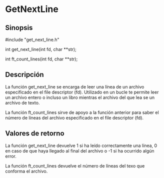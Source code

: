 # GetNextLine
## Sinopsis

#include "get_next_line.h"

int get_next_line(int fd, char **str);

int ft_count_lines(int fd, char **str);

## Descripción

La función get_next_line se encarga de leer una línea de un archivo especificado en el file descriptor (fd). Utilizado en un bucle te permite leer un archivo entero o incluso un libro mientras el archivo del que lea se un archivo de texto.

La función ft_count_lines sirve de apoyo a la función anterior para saber el número de líneas del archivo especificado en el file descriptor (fd).

## Valores de retorno

La función get_next_line devuelve 1 si ha leído correctamente una línea, 0 en caso de que haya llegado al final del archivo o -1 si ha ocurrido algún error.

La función ft_count_lines devuelve el número de líneas del texo que conforma el archivo.
